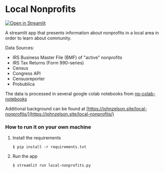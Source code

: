 # Local Nonprofits

[![Open in Streamlit](https://static.streamlit.io/badges/streamlit_badge_black_white.svg)](https://local-nonprofits-jzelson.streamlit.app//)

A streamlit app that presents information about nonprofits in a local area in order to learn about community.

Data Sources:
- IRS Business Master File (BMF) of "active" nonprofits
- IRS Tax Returns (Form 990-series)
- Census
- Congress API
- Censusreporter
- Probublica

The data is processed in several google colab notebooks from [np-colab-notebooks](https://github.com/johnzelson/nonprofits-colab)

Additional background can be found at [https://johnzelson.site/local-nonprofits/](https://johnzelson.site/local-nonprofits/)

### How to run it on your own machine

1. Install the requirements

   ```
   $ pip install -r requirements.txt
   ```

2. Run the app

   ```
   $ streamlit run local-nonprofits.py
   ```
